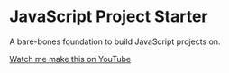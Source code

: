 # JavaScript Project Starter

A bare-bones foundation to build JavaScript projects on.

[Watch me make this on YouTube](https://youtu.be/BU2QVrrH9N8)
